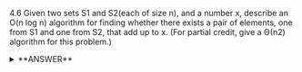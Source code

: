 ﻿4.6 Given two sets S1 and S2(each of size n), and a number x, describe an O(n log n) algorithm for finding whether there exists a pair of elements, one from S1 and one from S2, that add up to x. (For partial credit, give a Θ(n2) algorithm for this problem.)


<details>
<summary>**ANSWER**</summary>
  <p>

1. Sort S1; O(n log n)
2. for i=0 to n-1
    val = x - S2[i]
    if binary_search(S1, val) O(log n)
        return (val, S2[i])
End Loop

  </p>
</details>
